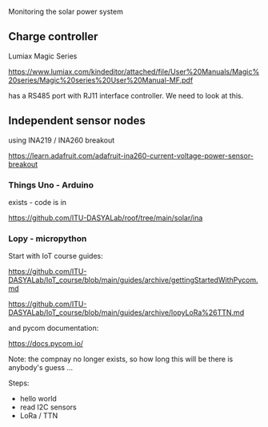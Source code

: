 Monitoring the solar power system


## Charge controller

Lumiax Magic Series 

https://www.lumiax.com/kindeditor/attached/file/User%20Manuals/Magic%20series/Magic%20series%20User%20Manual-MF.pdf

has a RS485 port with RJ11 interface controller. We need to look at this.

## Independent sensor nodes

using INA219 / INA260 breakout

https://learn.adafruit.com/adafruit-ina260-current-voltage-power-sensor-breakout

### Things Uno - Arduino

exists - code is in 

https://github.com/ITU-DASYALab/roof/tree/main/solar/ina

### Lopy - micropython

Start with IoT course guides:

https://github.com/ITU-DASYALab/IoT_course/blob/main/guides/archive/gettingStartedWithPycom.md

https://github.com/ITU-DASYALab/IoT_course/blob/main/guides/archive/lopyLoRa%26TTN.md

and pycom documentation:

https://docs.pycom.io/

Note: the compnay no longer exists, so how long this will be there is anybody's guess ...



Steps:

  * hello world
  * read I2C sensors
  * LoRa / TTN

